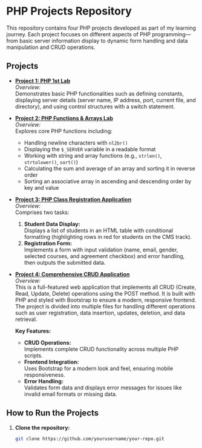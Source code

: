# PHP Projects Repository

This repository contains four PHP projects developed as part of my learning journey. Each project focuses on different aspects of PHP programming—from basic server information display to dynamic form handling and data manipulation and CRUD operations.

## Projects

- **[Project 1: PHP 1st Lab](./php_first_lab/index.php)**  
  *Overview:*  
  Demonstrates basic PHP functionalities such as defining constants, displaying server details (server name, IP address, port, current file, and directory), and using control structures with a switch statement.

- **[Project 2: PHP Functions & Arrays Lab](./php_second_lab/index.php)**  
  *Overview:*  
  Explores core PHP functions including:
  - Handling newline characters with `nl2br()`
  - Displaying the `$_SERVER` variable in a readable format
  - Working with string and array functions (e.g., `strlen()`, `strtolower()`, `sort()`)
  - Calculating the sum and average of an array and sorting it in reverse order
  - Sorting an associative array in ascending and descending order by key and value

- **[Project 3: PHP Class Registration Application](./php_third_lab/)**  
  *Overview:*  
  Comprises two tasks:
  1. **Student Data Display:**  
     Displays a list of students in an HTML table with conditional formatting (highlighting rows in red for students on the CMS track).
  2. **Registration Form:**  
     Implements a form with input validation (name, email, gender, selected courses, and agreement checkbox) and error handling, then outputs the submitted data.

- **[Project 4: Comprehensive CRUD Application](./php_fourth_lab/index.php)**  
  *Overview:*  
  This is a full-featured web application that implements all CRUD (Create, Read, Update, Delete) operations using the POST method. It is built with PHP and styled with Bootstrap to ensure a modern, responsive frontend. The project is divided into multiple files for handling different operations such as user registration, data insertion, updates, deletion, and data retrieval.

  **Key Features:**  
  - **CRUD Operations:**  
    Implements complete CRUD functionality across multiple PHP scripts.
  - **Frontend Integration:**  
    Uses Bootstrap for a modern look and feel, ensuring mobile responsiveness.
  - **Error Handling:**  
    Validates form data and displays error messages for issues like invalid email formats or missing data.


## How to Run the Projects

1. **Clone the repository:**
   ```bash
   git clone https://github.com/yourusername/your-repo.git
